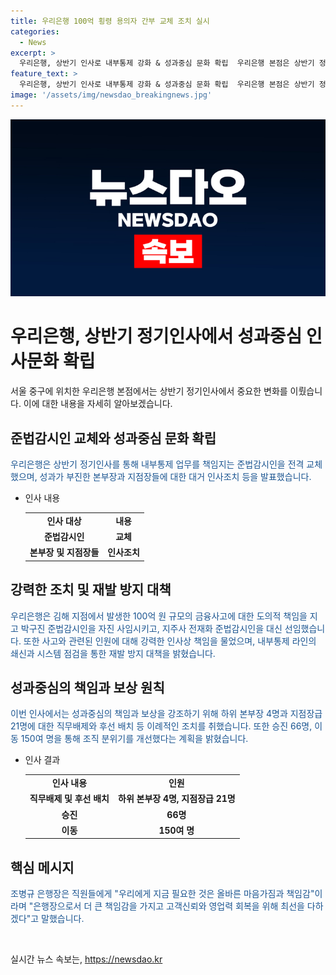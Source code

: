 ```yaml
---
title: 우리은행 100억 횡령 용의자 간부 교체 조치 실시
categories:
  - News
excerpt: >
  우리은행, 상반기 인사로 내부통제 강화 & 성과중심 문화 확립  우리은행 본점은 상반기 정기인사를 통해 준법감시인 교체와 실적 부진한 본부장 및 지점장 대거 인사조치 등을 발표했다. 이는 김해 지점의 금융사고로 발생한 책임 문제로, 내부통제의 강화와 재발 방지를 위한 총력을 기울일 것으로 밝혔다. 성과중심의 인사원칙을 강조하며, 영업에 집중하기 위한 계획도 발표했다. 이에 따라 후선 배치, 직무배제 등 이례적인 조치가 이뤄지고, 조 행장은 직원들에게 책임감과 올바른 마음가짐을 강조했다.
feature_text: >
  우리은행, 상반기 인사로 내부통제 강화 & 성과중심 문화 확립  우리은행 본점은 상반기 정기인사를 통해 준법감시인 교체와 실적 부진한 본부장 및 지점장 대거 인사조치 등을 발표했다. 이는 김해 지점의 금융사고로 발생한 책임 문제로, 내부통제의 강화와 재발 방지를 위한 총력을 기울일 것으로 밝혔다. 성과중심의 인사원칙을 강조하며, 영업에 집중하기 위한 계획도 발표했다. 이에 따라 후선 배치, 직무배제 등 이례적인 조치가 이뤄지고, 조 행장은 직원들에게 책임감과 올바른 마음가짐을 강조했다.
image: '/assets/img/newsdao_breakingnews.jpg'
---
```


<p><img src="/assets/img/newsdao_breakingnews.jpg" alt="flaretime 속보" /></p>

<h1>우리은행, 상반기 정기인사에서 성과중심 인사문화 확립</h1>

<p data-ke-size="size16">서울 중구에 위치한 우리은행 본점에서는 상반기 정기인사에서 중요한 변화를 이뤘습니다. 이에 대한 내용을 자세히 알아보겠습니다.</p>

<h2 data-ke-size="size26">준법감시인 교체와 성과중심 문화 확립</h2>

<p data-ke-size="size16"><span style="color: #1a5490;">우리은행은 상반기 정기인사를 통해 내부통제 업무를 책임지는 준법감시인을 전격 교체했으며, 성과가 부진한 본부장과 지점장들에 대한 대거 인사조치 등을 발표했습니다.</span></p>

<ul>
<li>인사 내용
  <table>
    <tr>
      <td style="text-align: center; height: 17px;"><b>인사 대상</b></td>
      <td style="text-align: center; height: 17px;"><b>내용</b></td>
    </tr>
    <tr>
      <td style="text-align: center; height: 17px;"><b>준법감시인</b></td>
      <td style="text-align: center; height: 17px;"><b>교체</b></td>
    </tr>
    <tr>
      <td style="text-align: center; height: 17px;"><b>본부장 및 지점장들</b></td>
      <td style="text-align: center; height: 17px;"><b>인사조치</b></td>
    </tr>
  </table>
</li>
</ul>

<h2 data-ke-size="size26">강력한 조치 및 재발 방지 대책</h2>

<p data-ke-size="size16"><span style="color: #1a5490;">우리은행은 김해 지점에서 발생한 100억 원 규모의 금융사고에 대한 도의적 책임을 지고 박구진 준법감시인을 자진 사임시키고, 지주사 전재화 준법감시인을 대신 선임했습니다. 또한 사고와 관련된 인원에 대해 강력한 인사상 책임을 물었으며, 내부통제 라인의 쇄신과 시스템 점검을 통한 재발 방지 대책을 밝혔습니다.</span></p>

<h2 data-ke-size="size26">성과중심의 책임과 보상 원칙</h2>

<p data-ke-size="size16"><span style="color: #1a5490;">이번 인사에서는 성과중심의 책임과 보상을 강조하기 위해 하위 본부장 4명과 지점장급 21명에 대한 직무배제와 후선 배치 등 이례적인 조치를 취했습니다. 또한 승진 66명, 이동 150여 명을 통해 조직 분위기를 개선했다는 계획을 밝혔습니다.</span></p>

<ul>
<li>인사 결과
  <table>
    <tr>
      <td style="text-align: center; height: 17px;"><b>인사 내용</b></td>
      <td style="text-align: center; height: 17px;"><b>인원</b></td>
    </tr>
    <tr>
      <td style="text-align: center; height: 17px;"><b>직무배제 및 후선 배치</b></td>
      <td style="text-align: center; height: 17px;"><b>하위 본부장 4명, 지점장급 21명</b></td>
    </tr>
    <tr>
      <td style="text-align: center; height: 17px;"><b>승진</b></td>
      <td style="text-align: center; height: 17px;"><b>66명</b></td>
    </tr>
    <tr>
      <td style="text-align: center; height: 17px;"><b>이동</b></td>
      <td style="text-align: center; height: 17px;"><b>150여 명</b></td>
    </tr>
  </table>
</li>
</ul>

<h2 data-ke-size="size26">핵심 메시지</h2>

<p data-ke-size="size16"><span style="color: #1a5490;">조병규 은행장은 직원들에게 "우리에게 지금 필요한 것은 올바른 마음가짐과 책임감"이라며 "은행장으로서 더 큰 책임감을 가지고 고객신뢰와 영업력 회복을 위해 최선을 다하겠다"고 말했습니다.</span></p>

<p data-ke-size="size16">&nbsp;</p>
실시간 뉴스 속보는, <a href="https://newsdao.kr" rel="dofollow">https://newsdao.kr</a>


